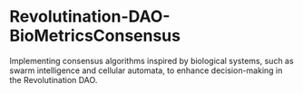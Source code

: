 # Revolutination-DAO-BioMetricsConsensus
Implementing consensus algorithms inspired by biological systems, such as swarm intelligence and cellular automata, to enhance decision-making in the Revolutination DAO.
